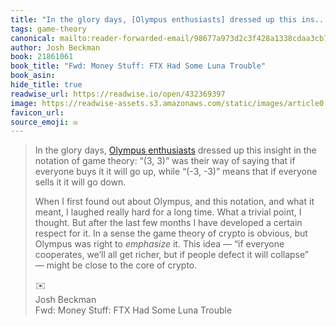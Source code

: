 ```yaml
---
title: "In the glory days, [Olympus enthusiasts] dressed up this ins..."
tags: game-theory
canonical: mailto:reader-forwarded-email/98677a973d2c3f428a1338cdaa3cb7ec
author: Josh Beckman
book: 21861061
book_title: "Fwd: Money Stuff: FTX Had Some Luna Trouble"
book_asin: 
hide_title: true
readwise_url: https://readwise.io/open/432369397
image: https://readwise-assets.s3.amazonaws.com/static/images/article0.00998d930354.png
favicon_url: 
source_emoji: ✉️
---
```


> In the glory days, [Olympus enthusiasts](https://link.mail.bloombergbusiness.com/click/29960075.389300/aHR0cHM6Ly9hbGV4YW5kZXItcm96bm93c2tpLm1lZGl1bS5jb20vdGhlLW9obWl6YXRpb24tb2YtZGVmaS0zLTMtOWU0MTA1MDllMGFj/630657ea9ad01a9b280f27cbB27e5c5bd) dressed up this insight in the notation of game theory: “(3, 3)” was their way of saying that if everyone buys it it will go up, while “(-3, -3)” means that if everyone sells it it will go down.
> 
> When I first found out about Olympus, and this notation, and what it meant, I laughed really hard for a long time. What a trivial point, I thought. But after the last few months I have developed a certain respect for it. In a sense the game theory of crypto is obvious, but Olympus was right to *emphasize* it. This idea — “if everyone cooperates, we’ll all get richer, but if people defect it will collapse” — might be close to the core of crypto.
> <div class="quoteback-footer"><div class="quoteback-avatar"><span class="mini-emoji"> ✉️</span></div><div class="quoteback-metadata"><div class="metadata-inner"><span style="display:none">FROM:</span><div aria-label="Josh Beckman" class="quoteback-author"> Josh Beckman</div><div aria-label="Fwd: Money Stuff: FTX Had Some Luna Trouble" class="quoteback-title"> Fwd: Money Stuff: FTX Had Some Luna Trouble</div></div></div></div>